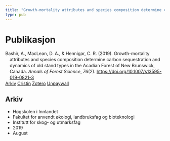 ```yaml
---
title: "Growth-mortality attributes and species composition determine carbon sequestration and dynamics of old stand types in the Acadian Forest of New Brunswick, Canada"
type: pub
---
```

<h1>Publikasjon</h1>
<article id="csl-bib-container-6YZC3S9T" class="csl-bib-container">
  <div class="csl-bib-body" style="line-height: 1.35; padding-left: 1em; text-indent:-1em;">
  <div class="csl-entry">Bashir, A., MacLean, D. A., &amp; Hennigar, C. R. (2019). Growth-mortality attributes and species composition determine carbon sequestration and dynamics of old stand types in the Acadian Forest of New Brunswick, Canada. <i>Annals of Forest Science</i>, <i>76</i>(2). <a href="https://doi.org/10.1007/s13595-019-0821-3">https://doi.org/10.1007/s13595-019-0821-3</a></div>
</div>
  <div class="csl-bib-buttons">
    <a href="#taxonomy-article-6YZC3S9T" class="csl-bib-button">Arkiv</a>
    <a href="https://app.cristin.no/results/show.jsf?id=1715630" alt="Cristin URL" class="csl-bib-button">Cristin</a>
    <a href="http://zotero.org/groups/5022929/items/6YZC3S9T" alt="Zotero URL" class="csl-bib-button">Zotero</a>
    <a href="https://link.springer.com/content/pdf/10.1007/s13595-019-0821-3.pdf" class="csl-bib-button">Unpaywall</a>
  </div>
  <div id="csl-bib-meta-container-6YZC3S9T"></div>
</article>
<div id="csl-bib-meta-6YZC3S9T" class="csl-bib-meta">
  <article id="taxonomy-article-6YZC3S9T" class="taxonomy-article">
    <h1>Arkiv</h1>
    <ul>
      <li>Høgskolen i Innlandet</li>
      <li>Fakultet for anvendt økologi, landbruksfag og bioteknologi</li>
      <li>Institutt for skog- og utmarksfag</li>
      <li>2019</li>
      <li>August</li>
    </ul>
  </article>
</div>
